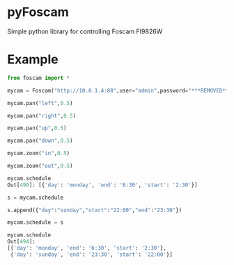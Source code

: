 pyFoscam
========

Simple python library for controlling Foscam FI9826W

Example
===

```python
from foscam import *

mycam = Foscam("http://10.0.1.4:88",user="admin",password="***REMOVED***")

mycam.pan("left",0.5)

mycam.pan("right",0.5)

mycam.pan("up",0.5)

mycam.pan("down",0.5)

mycam.zoom("in",0.5)

mycam.zoom("out",0.5)

mycam.schedule
Out[490]: [{'day': 'monday', 'end': '6:30', 'start': '2:30'}]

s = mycam.schedule

s.append({"day":"sunday","start":"22:00","end":"23:30"})

mycam.schedule = s

mycam.schedule
Out[494]: 
[{'day': 'monday', 'end': '6:30', 'start': '2:30'},
 {'day': 'sunday', 'end': '23:30', 'start': '22:00'}]

```

